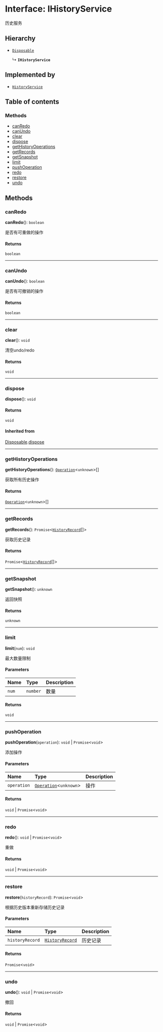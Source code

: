 # Interface: IHistoryService

历史服务

## Hierarchy

* [`Disposable`](/auto-docs/fixed-layout-editor/interfaces/Disposable-1.md)

  ↳ **`IHistoryService`**

## Implemented by

* [`HistoryService`](/auto-docs/fixed-layout-editor/classes/HistoryService.md)

## Table of contents

### Methods

* [canRedo](/auto-docs/fixed-layout-editor/interfaces/IHistoryService.md#canredo)
* [canUndo](/auto-docs/fixed-layout-editor/interfaces/IHistoryService.md#canundo)
* [clear](/auto-docs/fixed-layout-editor/interfaces/IHistoryService.md#clear)
* [dispose](/auto-docs/fixed-layout-editor/interfaces/IHistoryService.md#dispose)
* [getHistoryOperations](/auto-docs/fixed-layout-editor/interfaces/IHistoryService.md#gethistoryoperations)
* [getRecords](/auto-docs/fixed-layout-editor/interfaces/IHistoryService.md#getrecords)
* [getSnapshot](/auto-docs/fixed-layout-editor/interfaces/IHistoryService.md#getsnapshot)
* [limit](/auto-docs/fixed-layout-editor/interfaces/IHistoryService.md#limit)
* [pushOperation](/auto-docs/fixed-layout-editor/interfaces/IHistoryService.md#pushoperation)
* [redo](/auto-docs/fixed-layout-editor/interfaces/IHistoryService.md#redo)
* [restore](/auto-docs/fixed-layout-editor/interfaces/IHistoryService.md#restore)
* [undo](/auto-docs/fixed-layout-editor/interfaces/IHistoryService.md#undo)

## Methods

### canRedo

**canRedo**(): `boolean`

是否有可重做的操作

#### Returns

`boolean`

***

### canUndo

**canUndo**(): `boolean`

是否有可撤销的操作

#### Returns

`boolean`

***

### clear

**clear**(): `void`

清空undo/redo

#### Returns

`void`

***

### dispose

**dispose**(): `void`

#### Returns

`void`

#### Inherited from

[Disposable](/auto-docs/fixed-layout-editor/interfaces/Disposable-1.md).[dispose](/auto-docs/fixed-layout-editor/interfaces/Disposable-1.md#dispose)

***

### getHistoryOperations

**getHistoryOperations**(): [`Operation`](/auto-docs/fixed-layout-editor/interfaces/Operation.md)<`unknown`>\[]

获取所有历史操作

#### Returns

[`Operation`](/auto-docs/fixed-layout-editor/interfaces/Operation.md)<`unknown`>\[]

***

### getRecords

**getRecords**(): `Promise`<[`HistoryRecord`](/auto-docs/fixed-layout-editor/interfaces/HistoryRecord.md)\[]>

获取历史记录

#### Returns

`Promise`<[`HistoryRecord`](/auto-docs/fixed-layout-editor/interfaces/HistoryRecord.md)\[]>

***

### getSnapshot

**getSnapshot**(): `unknown`

返回快照

#### Returns

`unknown`

***

### limit

**limit**(`num`): `void`

最大数量限制

#### Parameters

| Name | Type | Description |
| :------ | :------ | :------ |
| `num` | `number` | 数量 |

#### Returns

`void`

***

### pushOperation

**pushOperation**(`operation`): `void` | `Promise`<`void`>

添加操作

#### Parameters

| Name | Type | Description |
| :------ | :------ | :------ |
| `operation` | [`Operation`](/auto-docs/fixed-layout-editor/interfaces/Operation.md)<`unknown`> | 操作 |

#### Returns

`void` | `Promise`<`void`>

***

### redo

**redo**(): `void` | `Promise`<`void`>

重做

#### Returns

`void` | `Promise`<`void`>

***

### restore

**restore**(`historyRecord`): `Promise`<`void`>

根据历史版本重新存储历史记录

#### Parameters

| Name | Type | Description |
| :------ | :------ | :------ |
| `historyRecord` | [`HistoryRecord`](/auto-docs/fixed-layout-editor/interfaces/HistoryRecord.md) | 历史记录 |

#### Returns

`Promise`<`void`>

***

### undo

**undo**(): `void` | `Promise`<`void`>

撤回

#### Returns

`void` | `Promise`<`void`>
